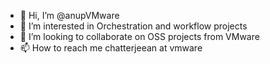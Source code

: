 - 👋 Hi, I’m @anupVMware
- 👀 I’m interested in Orchestration and workflow projects
- 💞️ I’m looking to collaborate on OSS projects from VMware
- 📫 How to reach me chatterjeean at vmware
